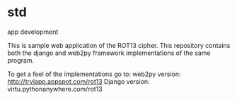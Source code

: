 # std
app development

This is sample web application of the ROT13 cipher. 
This repository contains both the django and web2py framework implementations
of the same program.

To get a feel of the implementations go to:
web2py version: http://trvlapp.appspot.com/rot13
Django version: virtu.pythonanywhere.com/rot13
